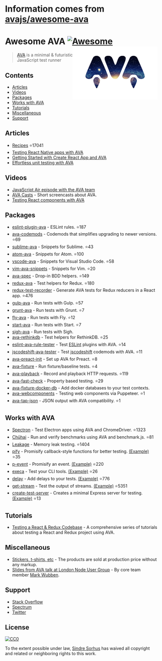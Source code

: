 # Information comes from [avajs/awesome-ava](https://github.com/avajs/awesome-ava)
# Awesome AVA [![Awesome](https://awesome.re/badge.svg)](https://awesome.re) [<img src="https://github.com/avajs/ava/raw/master/media/header.png" width="280" align="right" alt="AVA">](https://ava.li)

> [AVA](https://ava.li) is a minimal & futuristic JavaScript test runner


## Contents

- [Articles](#articles)
- [Videos](#videos)
- [Packages](#packages)
- [Works with AVA](#works-with-ava)
- [Tutorials](#tutorials)
- [Miscellaneous](#miscellaneous)
- [Support](#support)


## Articles

- [Recipes](https://github.com/avajs/ava/tree/master/docs/recipes) :star:17041
- [Testing React Native apps with AVA](https://shift.infinite.red/testing-the-bejeezus-out-of-react-native-apps-with-ava-330f51f8f6c3)
- [Getting Started with Create React App and AVA](https://semaphoreci.com/community/tutorials/getting-started-with-create-react-app-and-ava)
- [Effortless unit testing with AVA](https://wecodetheweb.com/2016/04/19/effortless-unit-testing-with-ava/)


## Videos

- [JavaScript Air episode with the AVA team](http://jsair.io/ava)
- [AVA Casts](http://avacasts.com) - Short screencasts about AVA.
- [Testing React components with AVA](https://www.youtube.com/watch?v=RxLW6-3dk5A)


## Packages

- [eslint-plugin-ava](https://github.com/avajs/eslint-plugin-ava) - ESLint rules. :star:187
- [ava-codemods](https://github.com/jamestalmage/ava-codemods) - Codemods that simplifies upgrading to newer versions. :star:69
- [sublime-ava](https://github.com/avajs/sublime-ava) - Snippets for Sublime. :star:43
- [atom-ava](https://github.com/avajs/atom-ava) - Snippets for Atom. :star:100
- [vscode-ava](https://github.com/samverschueren/vscode-ava) - Snippets for Visual Studio Code. :star:58
- [vim-ava-snippets](https://github.com/ahmedelgabri/vim-ava-snippets) - Snippets for Vim. :star:20
- [ava-spec](https://github.com/sheerun/ava-spec) - Drop-in BDD helpers. :star:149
- [redux-ava](https://github.com/sotojuan/redux-ava) - Test helpers for Redux. :star:180
- [redux-test-recorder](https://github.com/conorhastings/redux-test-recorder) - Generate AVA tests for Redux reducers in a React app. :star:476
- [gulp-ava](https://github.com/avajs/gulp-ava) - Run tests with Gulp. :star:57
- [grunt-ava](https://github.com/avajs/grunt-ava) - Run tests with Grunt. :star:7
- [fly-ava](https://github.com/pine/fly-ava) - Run tests with Fly. :star:12
- [start-ava](https://github.com/start-runner/ava) - Run tests with Start. :star:7
- [sigh-ava](https://github.com/unlight/sigh-ava) - Run tests with Sigh.
- [ava-rethinkdb](https://github.com/rrdelaney/ava-rethinkdb) - Test helpers for RethinkDB. :star:25
- [eslint-ava-rule-tester](https://github.com/jfmengels/eslint-ava-rule-tester) - Test [ESLint](https://github.com/eslint/eslint) plugins with AVA. :star:14
- [jscodeshift-ava-tester](https://github.com/jfmengels/jscodeshift-ava-tester) - Test [jscodeshift](https://github.com/facebook/jscodeshift) codemods with AVA. :star:11
- [ava-preact-init](https://github.com/avajs/ava-preact-init) - Set up AVA for Preact. :star:8
- [ava-fixture](https://github.com/unional/ava-fixture) - Run fixture/baseline tests. :star:4
- [ava-playback](https://github.com/dempfi/ava-playback) - Record and playback HTTP requests. :star:119
- [ava-fast-check](https://github.com/dubzzz/ava-fast-check) - Property based testing. :star:29
- [ava-fixture-docker-db](https://github.com/cdaringe/ava-fixture-docker-db) - Add docker databases to your test contexts.
- [ava-webcomponents](https://github.com/Wildhoney/ava-webcomponents) - Testing web components via Puppeteer. :star:1
- [ava-tap-json](https://github.com/yovasx2/ava-tap-json) - JSON output with AVA compatibility. :star:1

## Works with AVA

- [Spectron](https://github.com/electron/spectron#with-ava) - Test Electron apps using AVA and ChromeDriver. :star:1323
- [Chūhai](https://github.com/Hypercubed/chuhai) - Run and verify benchmarks using AVA and benchmark.js. :star:81
- [Leakage](https://github.com/andywer/leakage#usage-with-ava--tape) - Memory leak testing. :star:1404
- [pify](https://github.com/sindresorhus/pify) - Promisify callback-style functions for better testing. [(Example)](https://github.com/sindresorhus/registry-url/blob/eb1f0e01722208366c9199b96235fd043ec162ae/test.js#L6) :star:35
- [p-event](https://github.com/sindresorhus/p-event) - Promisify an event. [(Example)](https://github.com/sindresorhus/gulp-debug/blob/4db5871594742a346d17aa9b34f43c87d4e54934/test.js#L42-L44) :star:220
- [execa](https://github.com/sindresorhus/execa) - Test your CLI tools. [(Example)](https://github.com/sindresorhus/active-win-cli/blob/d01813762b304102d1fee147855481e9f38c8517/test.js#L5-L6) :star:26
- [delay](https://github.com/sindresorhus/delay) - Add delays to your tests. [(Example)](https://github.com/sindresorhus/p-queue/blob/a3a5cadefc2b54269f4939bb34e8dc180c3bd800/test.js#L39) :star:776
- [get-stream](https://github.com/sindresorhus/get-stream) - Test the output of streams. [(Example)](https://github.com/sindresorhus/ora/blob/4ceeedd51795bb88a8033229d198e70cd8a2aff7/test.js#L33-L35) :star:5351
- [create-test-server](https://github.com/lukechilds/create-test-server) - Creates a minimal Express server for testing. [(Example)](https://github.com/lukechilds/clone-response/blob/11f5870e4e1b039e2d9a8f1f72d45fd1b9706bf3/test/clone-response.js) :star:13


## Tutorials

- [Testing a React & Redux Codebase](http://silvenon.com/testing-react-and-redux/) - A comprehensive series of tutorials about testing a React and Redux project using AVA.


## Miscellaneous

- [Stickers, t-shirts, etc](https://www.redbubble.com/people/sindresorhus/works/30330590-ava-logo) - The products are sold at production price without any markup.
- [Slides from AVA talk at London Node User Group](https://speakerdeck.com/novemberborn/ava-at-lnug) - By core team member [Mark Wubben](https://github.com/novemberborn).


## Support

- [Stack Overflow](https://stackoverflow.com/questions/tagged/ava)
- [Spectrum](https://spectrum.chat/ava)
- [Twitter](https://twitter.com/ava__js)


## License

[![CC0](http://mirrors.creativecommons.org/presskit/buttons/88x31/svg/cc-zero.svg)](https://creativecommons.org/publicdomain/zero/1.0/)

To the extent possible under law, [Sindre Sorhus](http://sindresorhus.com) has waived all copyright and related or neighboring rights to this work.

